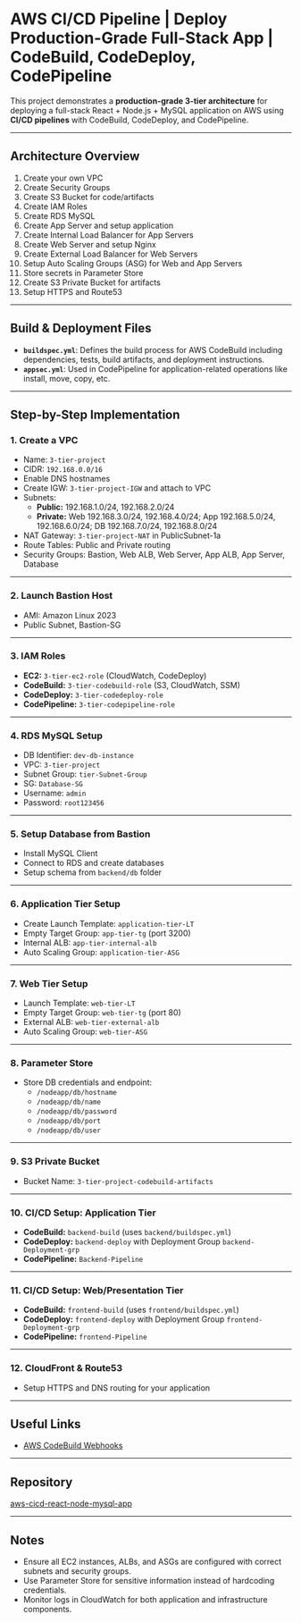 # AWS CI/CD Pipeline | Deploy Production-Grade Full-Stack App | CodeBuild, CodeDeploy, CodePipeline

This project demonstrates a **production-grade 3-tier architecture** for deploying a full-stack React + Node.js + MySQL application on AWS using **CI/CD pipelines** with CodeBuild, CodeDeploy, and CodePipeline.

---

## Architecture Overview

1. Create your own VPC
2. Create Security Groups
3. Create S3 Bucket for code/artifacts
4. Create IAM Roles
5. Create RDS MySQL
6. Create App Server and setup application
7. Create Internal Load Balancer for App Servers
8. Create Web Server and setup Nginx
9. Create External Load Balancer for Web Servers
10. Setup Auto Scaling Groups (ASG) for Web and App Servers
11. Store secrets in Parameter Store
12. Create S3 Private Bucket for artifacts
13. Setup HTTPS and Route53

---

## Build & Deployment Files

- **`buildspec.yml`**: Defines the build process for AWS CodeBuild including dependencies, tests, build artifacts, and deployment instructions.
- **`appsec.yml`**: Used in CodePipeline for application-related operations like install, move, copy, etc.

---

## Step-by-Step Implementation

### 1. Create a VPC

- Name: `3-tier-project`
- CIDR: `192.168.0.0/16`
- Enable DNS hostnames
- Create IGW: `3-tier-project-IGW` and attach to VPC
- Subnets:
  - **Public:** 192.168.1.0/24, 192.168.2.0/24
  - **Private:** Web 192.168.3.0/24, 192.168.4.0/24; App 192.168.5.0/24, 192.168.6.0/24; DB 192.168.7.0/24, 192.168.8.0/24
- NAT Gateway: `3-tier-project-NAT` in PublicSubnet-1a
- Route Tables: Public and Private routing
- Security Groups: Bastion, Web ALB, Web Server, App ALB, App Server, Database

---

### 2. Launch Bastion Host

- AMI: Amazon Linux 2023
- Public Subnet, Bastion-SG

---

### 3. IAM Roles

- **EC2:** `3-tier-ec2-role` (CloudWatch, CodeDeploy)
- **CodeBuild:** `3-tier-codebuild-role` (S3, CloudWatch, SSM)
- **CodeDeploy:** `3-tier-codedeploy-role`
- **CodePipeline:** `3-tier-codepipeline-role`

---

### 4. RDS MySQL Setup

- DB Identifier: `dev-db-instance`
- VPC: `3-tier-project`
- Subnet Group: `tier-Subnet-Group`
- SG: `Database-SG`
- Username: `admin`
- Password: `root123456`

---

### 5. Setup Database from Bastion

- Install MySQL Client
- Connect to RDS and create databases
- Setup schema from `backend/db` folder

---

### 6. Application Tier Setup

- Create Launch Template: `application-tier-LT`
- Empty Target Group: `app-tier-tg` (port 3200)
- Internal ALB: `app-tier-internal-alb`
- Auto Scaling Group: `application-tier-ASG`

---

### 7. Web Tier Setup

- Launch Template: `web-tier-LT`
- Empty Target Group: `web-tier-tg` (port 80)
- External ALB: `web-tier-external-alb`
- Auto Scaling Group: `web-tier-ASG`

---

### 8. Parameter Store

- Store DB credentials and endpoint:
  - `/nodeapp/db/hostname`
  - `/nodeapp/db/name`
  - `/nodeapp/db/password`
  - `/nodeapp/db/port`
  - `/nodeapp/db/user`

---

### 9. S3 Private Bucket

- Bucket Name: `3-tier-project-codebuild-artifacts`

---

### 10. CI/CD Setup: Application Tier

- **CodeBuild:** `backend-build` (uses `backend/buildspec.yml`)
- **CodeDeploy:** `backend-deploy` with Deployment Group `backend-Deployment-grp`
- **CodePipeline:** `Backend-Pipeline`

---

### 11. CI/CD Setup: Web/Presentation Tier

- **CodeBuild:** `frontend-build` (uses `frontend/buildspec.yml`)
- **CodeDeploy:** `frontend-deploy` with Deployment Group `frontend-Deployment-grp`
- **CodePipeline:** `frontend-Pipeline`

---

### 12. CloudFront & Route53

- Setup HTTPS and DNS routing for your application

---

## Useful Links

- [AWS CodeBuild Webhooks](https://codebuild.ap-south-1.amazonaws.com/webhook)

---

## Repository

[aws-cicd-react-node-mysql-app](https://github.com/Shaikarif143/aws-cicd-react-node-mysql-app)

---

## Notes

- Ensure all EC2 instances, ALBs, and ASGs are configured with correct subnets and security groups.
- Use Parameter Store for sensitive information instead of hardcoding credentials.
- Monitor logs in CloudWatch for both application and infrastructure components.
